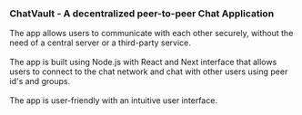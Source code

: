 ### ChatVault - A decentralized peer-to-peer Chat Application

The app allows users to communicate with each other securely, without the need of a central server or a third-party service.
<br />
<br />
The app is built using Node.js with React and Next interface that allows users to connect to the chat network and chat with other users using peer id's and groups.
<br />
<br />
The app is user-friendly with an intuitive user interface.